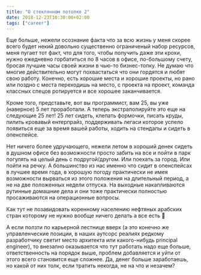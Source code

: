 ```yaml
---
title: "О стеклянном потолке 2"
date: 2018-12-23T10:30:00+02:00
tags: ["career"]
---
```


Еще больше, нежели осознание факта что за всю жизнь у меня скорее всего будет некий довольно существенно ограниченый набор ресурсов, меня пугает тот факт, что для того, чтобы получить даже эти крохи, нужно ежедневно горбатиться по 8 часов в офисе, по-большому счету, бросая лучшие часы своей жизни в чью-то бизнес-топку. Не думаю что многие действительно могут похвастаться что они гордятся и любят свою работу. Конечно, есть хорошие места и хорошие проекты, но рано или поздно с места переходишь на место, с проекта на проект, команда классных спецов ротируется и все хорошее заканчивается.

Кроме того, представьте, вот вы программист, вам 25, вы уже (наверное) 5 лет проработали. А теперь экстраполируйте это еще на следующие 25 лет! 25 лет сидеть, клепать формочки, писать круды, пилить кровавый ентерпрайз, поддерживать легаси которое успело появиться еще за время вашей работы, ходить на стендапы и сидеть в опенспейсе.

Нет ничего более удручающего, нежели летом в хороший денек сидеть в душном офисе без возможности просто забить на все и пойти в парк погулять на целый день с подругой/другом. Или поехать за город. Или пойти на речку. А большинство из нас именно что сидит в опенспейсах в лучшее время года, в хорошую погоду практически не имея возможности вырваться из этого положения на длительный период, а не на две положенных недели отпуска. На выходные накапливаются рутинные домашние дела и они тоже практически полностью просаживаются на операционные вопросы.

Как тут не позавидовать коренному населению нефтяных арабских стран которому не нужно вообще ничего делать а все есть 🙂

А если ползти по карьерной лестнице вверх (а это конечно же управленческие позиции, в наших аутсорс реалиях редкому разработчику светит место архитекта или какого-нибудь principal engineer), то внезапно оказывается что тут работать надо еще больше, ответственность на порядок выше, проблем добавляется и уйти от этого всего становится еще сложнее. Да, денег больше заработаешь, но какой от них толк, если тратить некогда, не на что и незачем?

